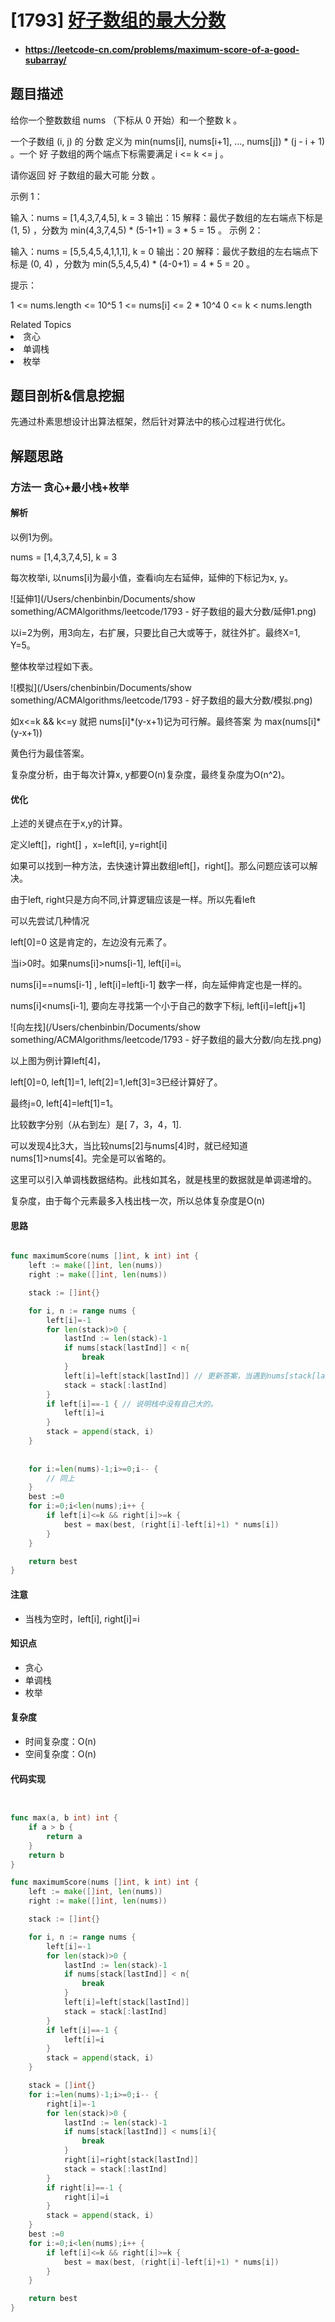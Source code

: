 
# [1793] [好子数组的最大分数](https://leetcode-cn.com/problems/maximum-score-of-a-good-subarray/)
* #### https://leetcode-cn.com/problems/maximum-score-of-a-good-subarray/

## 题目描述

给你一个整数数组 nums （下标从 0 开始）和一个整数 k 。

一个子数组 (i, j) 的 分数 定义为 min(nums[i], nums[i+1], ..., nums[j]) * (j - i + 1) 。一个 好 子数组的两个端点下标需要满足 i <= k <= j 。

请你返回 好 子数组的最大可能 分数 。

 

示例 1：

输入：nums = [1,4,3,7,4,5], k = 3
输出：15
解释：最优子数组的左右端点下标是 (1, 5) ，分数为 min(4,3,7,4,5) * (5-1+1) = 3 * 5 = 15 。
示例 2：

输入：nums = [5,5,4,5,4,1,1,1], k = 0
输出：20
解释：最优子数组的左右端点下标是 (0, 4) ，分数为 min(5,5,4,5,4) * (4-0+1) = 4 * 5 = 20 。


提示：

1 <= nums.length <= 10^5
1 <= nums[i] <= 2 * 10^4
0 <= k < nums.length



<div><div>Related Topics</div><div><li>贪心</li><li>单调栈</li><li>枚举</li></div>


## 题目剖析&信息挖掘

先通过朴素思想设计出算法框架，然后针对算法中的核心过程进行优化。

## 解题思路

### 方法一 贪心+最小栈+枚举

#### 解析

以例1为例。

nums = [1,4,3,7,4,5], k = 3

每次枚举i, 以nums[i]为最小值，查看i向左右延伸，延伸的下标记为x, y。

![延伸1](/Users/chenbinbin/Documents/show something/ACMAlgorithms/leetcode/1793 - 好子数组的最大分数/延伸1.png)

以i=2为例，用3向左，右扩展，只要比自己大或等于，就往外扩。最终X=1, Y=5。

整体枚举过程如下表。

![模拟](/Users/chenbinbin/Documents/show something/ACMAlgorithms/leetcode/1793 - 好子数组的最大分数/模拟.png)

如x<=k && k<=y 就把 nums[i]\*(y-x+1)记为可行解。最终答案 为  max(nums[i]\*(y-x+1))

黄色行为最佳答案。

复杂度分析，由于每次计算x, y都要O(n)复杂度，最终复杂度为O(n^2)。

#### 优化

上述的关键点在于x,y的计算。

定义left[]，right[] ，x=left[i], y=right[i]

如果可以找到一种方法，去快速计算出数组left[]，right[]。那么问题应该可以解决。

由于left, right只是方向不同,计算逻辑应该是一样。所以先看left

可以先尝试几种情况

left[0]=0 这是肯定的，左边没有元素了。

当i>0时。如果nums[i]>nums[i-1], left[i]=i。

nums[i]==nums[i-1] ,  left[i]=left[i-1] 数字一样，向左延伸肯定也是一样的。

nums[i]<nums[i-1], 要向左寻找第一个小于自己的数字下标j, left[i]=left[j+1]



![向左找](/Users/chenbinbin/Documents/show something/ACMAlgorithms/leetcode/1793 - 好子数组的最大分数/向左找.png)

以上图为例计算left[4]，

left[0]=0, left[1]=1, left[2]=1,left[3]=3已经计算好了。

最终j=0, left[4]=left[1]=1。

比较数字分别（从右到左）是[ 7，3，4，1].

可以发现4比3大，当比较nums[2]与nums[4]时，就已经知道nums[1]>nums[4]。完全是可以省略的。

这里可以引入单调栈数据结构。此栈如其名，就是栈里的数据就是单调递增的。

复杂度，由于每个元素最多入栈出栈一次，所以总体复杂度是O(n)

#### 思路

~~~go

func maximumScore(nums []int, k int) int {
	left := make([]int, len(nums))
	right := make([]int, len(nums))

	stack := []int{}

	for i, n := range nums {
		left[i]=-1
		for len(stack)>0 {
			lastInd := len(stack)-1
			if nums[stack[lastInd]] < n{
				break
			}
			left[i]=left[stack[lastInd]] // 更新答案，当遇到nums[stack[lastInd]] < n时 left[i] = left[stack[lastInd]]
			stack = stack[:lastInd]
		}
		if left[i]==-1 { // 说明栈中没有自己大的。
			left[i]=i
		}
		stack = append(stack, i)
	}
	
	
	for i:=len(nums)-1;i>=0;i-- {
		// 同上
	}
	best :=0
	for i:=0;i<len(nums);i++ {
		if left[i]<=k && right[i]>=k {
			best = max(best, (right[i]-left[i]+1) * nums[i])
		}
	}

	return best
}
~~~



#### 注意

* 当栈为空时，left[i], right[i]=i

#### 知识点

* 贪心
* 单调栈
* 枚举

#### 复杂度

* 时间复杂度：O(n)
* 空间复杂度：O(n)

#### 代码实现

```go


func max(a, b int) int {
	if a > b {
		return a
	}
	return b
}

func maximumScore(nums []int, k int) int {
	left := make([]int, len(nums))
	right := make([]int, len(nums))

	stack := []int{}

	for i, n := range nums {
		left[i]=-1
		for len(stack)>0 {
			lastInd := len(stack)-1
			if nums[stack[lastInd]] < n{
				break
			}
			left[i]=left[stack[lastInd]]
			stack = stack[:lastInd]
		}
		if left[i]==-1 {
			left[i]=i
		}
		stack = append(stack, i)
	}

	stack = []int{}
	for i:=len(nums)-1;i>=0;i-- {
		right[i]=-1
		for len(stack)>0 {
			lastInd := len(stack)-1
			if nums[stack[lastInd]] < nums[i]{
				break
			}
			right[i]=right[stack[lastInd]]
			stack = stack[:lastInd]
		}
		if right[i]==-1 {
			right[i]=i
		}
		stack = append(stack, i)
	}
	best :=0
	for i:=0;i<len(nums);i++ {
		if left[i]<=k && right[i]>=k {
			best = max(best, (right[i]-left[i]+1) * nums[i])
		}
	}

	return best
}
```